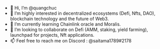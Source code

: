 - 👋 Hi, I’m @quangchuc
- 👀 I’m highly interested in decentralized ecosystems (Defi, Nfts, DAO), blockchain technology and the future of Web3. 
- 🌱 I’m currently learning Chainlink oracle and Moralis.
- 💞️ I’m looking to collaborate on Defi (AMM, staking, yield farming), launchpad for projects, Nft applications. 
- 📫 Feel free to reach me on Discord : @saitama1789#2178

<!---
quangchuc/quangchuc is a ✨ special ✨ repository because its `README.md` (this file) appears on your GitHub profile.
You can click the Preview link to take a look at your changes.
--->
